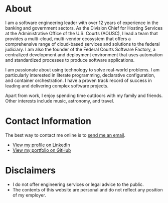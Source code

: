 # About

I am a software engineering leader with over 12 years of experience in the banking and government sectors. As the Division Chief for Hosting Services at the Administrative Office of the U.S. Courts (AOUSC), I lead a team that provides a multi-cloud, multi-vendor ecosystem that offers a comprehensive range of cloud-based services and solutions to the federal judiciary. I am also the founder of the Federal Courts Software Factory, a centralized development and deployment environment that uses automation and standardized processes to produce software applications.

I am passionate about using technology to solve real-world problems. I am particularly interested in literate programming, declarative configuration, and container orchestration. I have a proven track record of success in leading and delivering complex software projects.

Apart from work, I enjoy spending time outdoors with my family and friends. Other interests include music, astronomy, and travel.

# Contact Information
The best way to contact me online is to [send me an email](mailto:contact@robertmcatee.net).
- [View my profile on LinkedIn](https://www.linkedin.com/in/robertmcatee)
- [View my portfolio on GitHub](https://github.com/robertmcatee)

# Disclaimers
- I do not offer engineering services or legal advice to the public.
- The contents of this website are personal and do not reflect any position of my employer.
